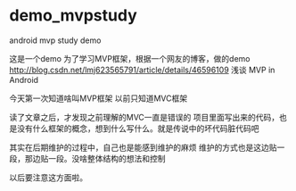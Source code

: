 # demo_mvpstudy
android mvp study demo

这是一个demo
为了学习MVP框架，根据一个网友的博客，做的demo
http://blog.csdn.net/lmj623565791/article/details/46596109
浅谈 MVP in Android

今天第一次知道啥叫MVP框架
以前只知道MVC框架

读了文章之后，才发现之前理解的MVC一直是错误的
项目里面写出来的代码，也是没有什么框架的概念，想到什么写什么。就是传说中的坏代码脏代码吧

其实在后期维护的过程中，自己也是能感到维护的麻烦
维护的方式也是这边贴一段，那边贴一段。没啥整体结构的想法和控制

以后要注意这方面啦。
